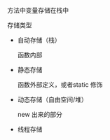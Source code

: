 方法中变量存储在栈中

存储类型

- 自动存储（栈）

  函数内部

- 静态存储

  函数外部定义，或者static 修饰

- 动态存储（自由空间/堆）

  new 出来的部分

- 线程存储